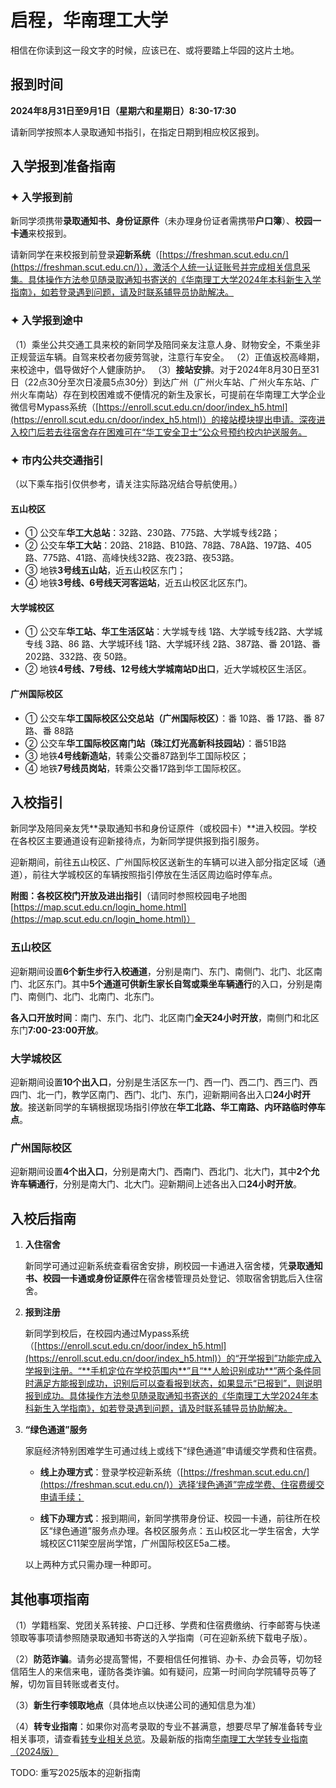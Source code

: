 # 启程，华南理工大学

相信在你读到这一段文字的时候，应该已在、或将要踏上华园的这片土地。

## 报到时间

**2024年8月31日至9月1日（星期六和星期日）8:30-17:30**

请新同学按照本人录取通知书指引，在指定日期到相应校区报到。

## 入学报到准备指南

### ✦ 入学报到前

新同学须携带**录取通知书、身份证原件**（未办理身份证者需携带**户口簿**）、**校园一卡通**来校报到。

请新同学在来校报到前登录**迎新系统**（[https://freshman.scut.edu.cn/](https://freshman.scut.edu.cn/)），激活个人统一认证账号并完成相关信息采集。具体操作方法参见随录取通知书寄送的《华南理工大学2024年本科新生入学指南》，如若登录遇到问题，请及时联系辅导员协助解决。

### ✦ 入学报到途中

（1）乘坐公共交通工具来校的新同学及陪同亲友注意人身、财物安全，不乘坐非正规营运车辆。自驾来校者勿疲劳驾驶，注意行车安全。
（2）正值返校高峰期，来校途中，倡导做好个人健康防护。
（3）**接站安排**。对于2024年8月30日至31日（22点30分至次日凌晨5点30分）到达广州（广州火车站、广州火车东站、广州火车南站）存在到校困难或不便情况的新生及家长，可提前在华南理工大学企业微信号Mypass系统（[https://enroll.scut.edu.cn/door/index_h5.html](https://enroll.scut.edu.cn/door/index_h5.html)）的接站模块提出申请。深夜进入校门后若去往宿舍存在困难可在“华工安全卫士”公众号预约校内护送服务。

### ✦ 市内公共交通指引

（以下乘车指引仅供参考，请关注实际路况结合导航使用。）

#### 五山校区

*   ① 公交车**华工大总站**：32路、230路、775路、大学城专线2路；
*   ② 公交车**华工大站**：20路、218路、B10路、78路、78A路、197路、405路、775路、41路、高峰快线32路、夜23路、夜53路。
*   ③ 地铁**3号线五山站**，近五山校区东门；
*   ④ 地铁**3号线、6号线天河客运站**，近五山校区北区东门。

#### 大学城校区

*   ① 公交车**华工站、华工生活区站**：大学城专线 1路、大学城专线2路、大学城专线 3路、86 路、大学城环线 1路、大学城环线 2路、387路、番 201路、番202路、332路、夜 50路。
*   ② 地铁**4号线、7号线、12号线大学城南站D出口**，近大学城校区生活区。

#### 广州国际校区

*   ① 公交车**华工国际校区公交总站（广州国际校区）**：番 10路、番 17路、番 87路、番 88路
*   ② 公交车**华工国际校区南门站（珠江灯光高新科技园站）**：番51B路
*   ③ 地铁**4号线新造站**，转乘公交番87路到华工国际校区；
*   ④ 地铁**7号线员岗站**，转乘公交番17路到华工国际校区。

## 入校指引

新同学及陪同亲友凭**录取通知书和身份证原件（或校园卡）**进入校园。学校在各校区主要通道设有迎新接待点，为新同学提供报到指引服务。

迎新期间，前往五山校区、广州国际校区送新生的车辆可以进入部分指定区域（通道），前往大学城校区的车辆按照指引停放在生活区周边临时停车点。

**附图：各校区校门开放及进出指引**（请同时参照校园电子地图[https://map.scut.edu.cn/login_home.html](https://map.scut.edu.cn/login_home.html)）

### 五山校区

迎新期间设置**6个新生步行入校通道**，分别是南门、东门、南侧门、北门、北区南门、北区东门。其中**5个通道可供新生家长自驾或乘坐车辆通行**的入口，分别是南门、南侧门、北门、北南门、北东门。

**各入口开放时间**：南门、东门、北门、北区南门**全天24小时开放**，南侧门和北区东门**7:00-23:00开放**。

### 大学城校区

迎新期间设置**10个出入口**，分别是生活区东一门、西一门、西二门、西三门、西四门、北一门，教学区南门、西门、北门、东门，迎新期间各出入口**24小时开放**。接送新同学的车辆根据现场指引停放在**华工北路、华工南路、内环路临时停车点**。

### 广州国际校区

迎新期间设置**4个出入口**，分别是南大门、西南门、西北门、北大门，其中**2个允许车辆通行**，分别是南大门、北大门。迎新期间上述各出入口**24小时开放**。

## 入校后指南

1.  **入住宿舍**

    新同学可通过迎新系统查看宿舍安排，刷校园一卡通进入宿舍楼，凭**录取通知书、校园一卡通或身份证原件**在宿舍楼管理员处登记、领取宿舍钥匙后入住宿舍。

2.  **报到注册**

    新同学到校后，在校园内通过Mypass系统（[https://enroll.scut.edu.cn/door/index_h5.html](https://enroll.scut.edu.cn/door/index_h5.html)）的“开学报到”功能完成入学报到注册。“**手机定位在学校范围内**”且“**人脸识别成功**”两个条件同时满足方能报到成功，识别后可以查看报到状态，如果显示“已报到”，则说明报到成功。具体操作方法参见随录取通知书寄送的《华南理工大学2024年本科新生入学指南》，如若登录遇到问题，请及时联系辅导员协助解决。

3.  **“绿色通道”服务**

    家庭经济特别困难学生可通过线上或线下“绿色通道”申请缓交学费和住宿费。

    *   **线上办理方式**：登录学校迎新系统（[https://freshman.scut.edu.cn/](https://freshman.scut.edu.cn/)）选择‘绿色通道”完成学费、住宿费缓交申请手续；

    *   **线下办理方式**：报到期间，新同学携带身份证、校园一卡通，前往所在校区“绿色通道”服务点办理。各校区服务点：五山校区北一学生宿舍，大学城校区C11架空层尚学馆，广州国际校区E5a二楼。

    以上两种方式只需办理一种即可。

## 其他事项指南

（1）学籍档案、党团关系转接、户口迁移、学费和住宿费缴纳、行李邮寄与快递领取等事项请参照随录取通知书寄送的入学指南（可在迎新系统下载电子版）。

（2）**防范诈骗**。请务必提高警惕，不要相信任何推销、办卡、办会员等，切勿轻信陌生人的来信来电，谨防各类诈骗。如有疑问，应第一时间向学院辅导员等了解，切勿盲目转账或者支付。

（3）**新生行李领取地点**（具体地点以快递公司的通知信息为准）

（4）**转专业指南**：如果你对高考录取的专业不甚满意，想要尽早了解准备转专业相关事项，请查看[转专业相关总览](/learn/curricular/transfer_major)。及最新版的指南[华南理工大学转专业指南（2024版）](/learn/curricular/transfer_major_2024.md)

TODO: 重写2025版本的迎新指南